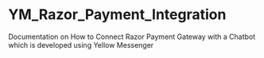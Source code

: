 # YM_Razor_Payment_Integration
Documentation on How to Connect Razor Payment Gateway with a Chatbot which is developed using Yellow Messenger
